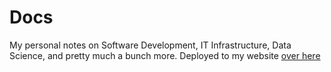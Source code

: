﻿# Docs

My personal notes on Software Development, IT Infrastructure, Data Science, and pretty much a bunch more. Deployed to my website [over here](https://nabeelvalley.co.za/docs/)